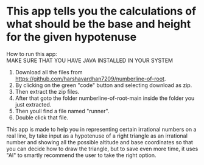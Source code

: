 # This app tells you the calculations of what should be the base and height for the given hypotenuse
How to run this app:  
MAKE SURE THAT YOU HAVE JAVA INSTALLED IN YOUR SYSTEM
1. Download all the files from https://github.com/harshavardhan7209/numberline-of-root.
2. By clicking on the green "code" button and selecting download as zip.
3. Then extract the zip files.
4. After that goto the folder numberline-of-root-main inside the folder you just extracted.
5. Then youll find a file named "runner".
6. Double click that file.

This app is made to help you in representing certain irrational numbers on a real line, by take input as a hypotenuse of a right triangle as an irrational number and showing all the possible altitude and base coordinates so that you can decide how to draw the triangle, but to save even more time, it uses "AI" to smartly recommend the user to take the right option.
